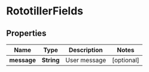 
# RototillerFields

## Properties
Name | Type | Description | Notes
------------ | ------------- | ------------- | -------------
**message** | **String** | User message |  [optional]



